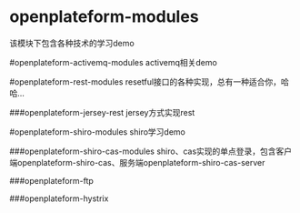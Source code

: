 # openplateform-modules
该模块下包含各种技术的学习demo

#openplateform-activemq-modules
activemq相关demo

#openplateform-rest-modules
resetful接口的各种实现，总有一种适合你，哈哈...

###openplateform-jersey-rest
jersey方式实现rest

#openplateform-shiro-modules
shiro学习demo

###openplateform-shiro-cas-modules
shiro、cas实现的单点登录，包含客户端openplateform-shiro-cas、服务端openplateform-shiro-cas-server

###openplateform-ftp


###openplateform-hystrix